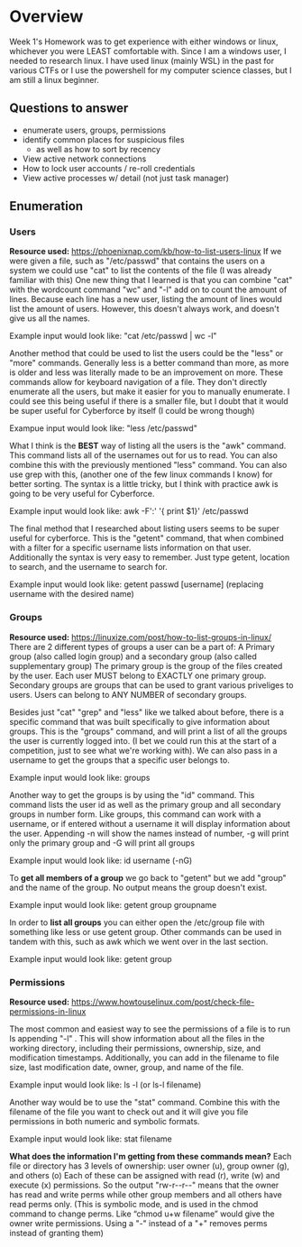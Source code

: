 # Overview
Week 1's Homework was to get experience with either windows or linux, whichever you were LEAST comfortable with. Since I am a windows user, I needed to research linux. 
I have used linux (mainly WSL) in the past for various CTFs or I use the powershell for my computer science classes, but I am still a linux beginner. 

## Questions to answer
- enumerate users, groups, permissions
- identify common places for suspicious files
	- as well as how to sort by recency
- View active network connections
- How to lock user accounts / re-roll credentials
- View active processes w/ detail (not just task manager)

## Enumeration
### Users
**Resource used:** https://phoenixnap.com/kb/how-to-list-users-linux 
If we were given a file, such as "/etc/passwd" that contains the users on a system we could use "cat" to list the contents of the file (I was already familiar with this)
One new thing that I learned is that you can combine "cat" with the wordcount command "wc" and "-l" add on to count the amount of lines. 
Because each line has a new user, listing the amount of lines would list the amount of users. However, this doesn't always work, and doesn't give us all the names. 

Example input would look like: "cat /etc/passwd | wc -l"


Another method that could be used to list the users could be the "less" or "more" commands. Generally less is a better command than more, as more is older 
and less was literally made to be an improvement on more. 
These commands allow for keyboard navigation of a file. They don't directly enumerate all the users, but make it easier for you to manually enumerate. 
I could see this being useful if there is a smaller file, but I doubt that it would be super useful for Cyberforce by itself (I could be wrong though)

Exampue input would look like: "less /etc/passwd"


What I think is the **BEST** way of listing all the users is the "awk" command. This command lists all of the usernames out for us to read. You can also combine this with the previously mentioned "less" command. You can also use grep with this, (another one of the few linux commands I know) for better sorting. 
The syntax is a little tricky, but I think with practice awk is going to be very useful for Cyberforce. 

Example input would look like: awk -F':' '{ print $1}' /etc/passwd  


The final method that I researched about listing users seems to be super useful for cyberforce. This is the "getent" command, that when combined with a filter for a specific username lists information on that user. Additionally the syntax is very easy to remember. Just type getent, location to search, and the username to search for. 

Example input would look like: getent passwd [username] (replacing username with the desired name)


### Groups
**Resource used:** https://linuxize.com/post/how-to-list-groups-in-linux/  
There are 2 different types of groups a user can be a part of: A Primary group (also called login group) and a secondary group (also called supplementary group)
The primary group is the group of the files created by the user. Each user MUST belong to EXACTLY one primary group. 
Secondary groups are groups that can be used to grant various priveliges to users. Users can belong to ANY NUMBER of secondary groups. 

Besides just "cat" "grep" and "less" like we talked about before, there is a specific command that was built specifically to give information about groups. 
This is the "groups" command, and will print a list of all the groups the user is currently logged into. (I bet we could run this at the start of a competition, just to see what we're working with). We can also pass in a username to get the groups that a specific user belongs to. 

Example input would look like: groups


Another way to get the groups is by using the "id" command. This command lists the user id as well as the primary group and all secondary groups in number form. 
Like groups, this command can work with a username, or if entered without a username it will display information about the user. Appending -n will show the names instead of number, -g will print only the primary group and -G will print all groups

Example input would look like: id username (-nG)


To **get all members of a group** we go back to "getent" but we add "group" and the name of the group. No output means the group doesn't exist.

Example input would look like: getent group groupname

In order to **list all groups** you can either open the /etc/group file with something like less or use getent group. Other commands can be used in tandem with this, such as awk which we went over in the last section. 

Example input would look like: getent group

### Permissions
**Resource used:** https://www.howtouselinux.com/post/check-file-permissions-in-linux 

The most common and easiest way to see the permissions of a file is to run ls appending "-l" . This will show information about all the files in the working directory, including their permissions, ownership, size, and modification timestamps. Additionally, you can add in the filename to file size, last modification date, owner, group, and name of the file.

Example input would look like: ls -l (or ls-l filename)

Another way would be to use the "stat" command. Combine this with the filename of the file you want to check out and it will give you file permissions in both numeric and symbolic formats. 

Example input would look like: stat filename

**What does the information I'm getting from these commands mean?** 
Each file or directory has 3 levels of ownership: user owner (u), group owner (g), and others (o)
Each of these can be assigned with read (r), write (w) and execute (x) permissions. So the output "rw-r--r--" means that the owner has read and write perms while
other group members and all others have read perms only. (This is symbolic mode, and is used in the chmod command to change perms. Like  “chmod u+w filename” would give the owner write permissions. Using a "-" instead of a "+" removes perms instead of granting them)


 
